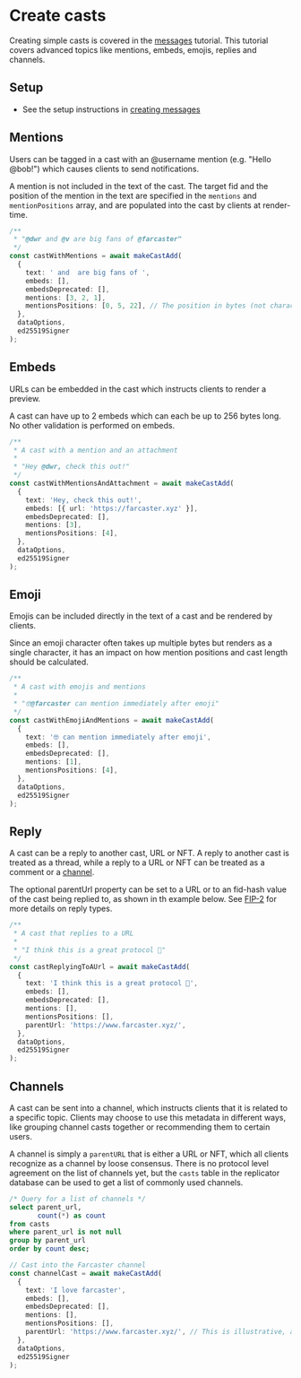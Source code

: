 # Create casts

Creating simple casts is covered in the [messages](./messages.md) tutorial. This tutorial covers advanced topics like mentions, embeds, emojis, replies and channels.

## Setup

- See the setup instructions in [creating messages](./messages.md)

## Mentions

Users can be tagged in a cast with an @username mention (e.g. "Hello @bob!") which causes clients to send notifications.

A mention is not included in the text of the cast. The target fid and the position of the mention in the text are specified in the `mentions` and `mentionPositions` array, and are populated into the cast by clients at render-time.

```typescript
/**
 * "@dwr and @v are big fans of @farcaster"
 */
const castWithMentions = await makeCastAdd(
  {
    text: ' and  are big fans of ',
    embeds: [],
    embedsDeprecated: [],
    mentions: [3, 2, 1],
    mentionsPositions: [0, 5, 22], // The position in bytes (not characters)
  },
  dataOptions,
  ed25519Signer
);
```

## Embeds

URLs can be embedded in the cast which instructs clients to render a preview.

A cast can have up to 2 embeds which can each be up to 256 bytes long. No other validation is performed on embeds.

```typescript
/**
 * A cast with a mention and an attachment
 *
 * "Hey @dwr, check this out!"
 */
const castWithMentionsAndAttachment = await makeCastAdd(
  {
    text: 'Hey, check this out!',
    embeds: [{ url: 'https://farcaster.xyz' }],
    embedsDeprecated: [],
    mentions: [3],
    mentionsPositions: [4],
  },
  dataOptions,
  ed25519Signer
);
```

## Emoji

Emojis can be included directly in the text of a cast and be rendered by clients.

Since an emoji character often takes up multiple bytes but renders as a single character, it has an impact on how mention positions and cast length should be calculated.

```typescript
/**
 * A cast with emojis and mentions
 *
 * "🤓@farcaster can mention immediately after emoji"
 */
const castWithEmojiAndMentions = await makeCastAdd(
  {
    text: '🤓 can mention immediately after emoji',
    embeds: [],
    embedsDeprecated: [],
    mentions: [1],
    mentionsPositions: [4],
  },
  dataOptions,
  ed25519Signer
);
```

## Reply

A cast can be a reply to another cast, URL or NFT. A reply to another cast is treated as a thread, while a reply to a URL or NFT can be treated as a comment or a [channel](#channels).

The optional parentUrl property can be set to a URL or to an fid-hash value of the cast being replied to, as shown in th example below. See [FIP-2](https://github.com/farcasterxyz/protocol/discussions/71) for more details on reply types.

```typescript
/**
 * A cast that replies to a URL
 *
 * "I think this is a great protocol 🚀"
 */
const castReplyingToAUrl = await makeCastAdd(
  {
    text: 'I think this is a great protocol 🚀',
    embeds: [],
    embedsDeprecated: [],
    mentions: [],
    mentionsPositions: [],
    parentUrl: 'https://www.farcaster.xyz/',
  },
  dataOptions,
  ed25519Signer
);
```

## Channels

A cast can be sent into a channel, which instructs clients that it is related to a specific topic. Clients may choose to use this metadata in different ways, like grouping channel casts together or recommending them to certain users.

A channel is simply a `parentURL` that is either a URL or NFT, which all clients recognize as a channel by loose consensus. There is no protocol level agreement on the list of channels yet, but the `casts` table in the replicator database can be used to get a list of commonly used channels.

```sql
/* Query for a list of channels */
select parent_url,
       count(*) as count
from casts
where parent_url is not null
group by parent_url
order by count desc;
```

```typescript
// Cast into the Farcaster channel
const channelCast = await makeCastAdd(
  {
    text: 'I love farcaster',
    embeds: [],
    embedsDeprecated: [],
    mentions: [],
    mentionsPositions: [],
    parentUrl: 'https://www.farcaster.xyz/', // This is illustrative, and is not an actual channel URL
  },
  dataOptions,
  ed25519Signer
);
```
